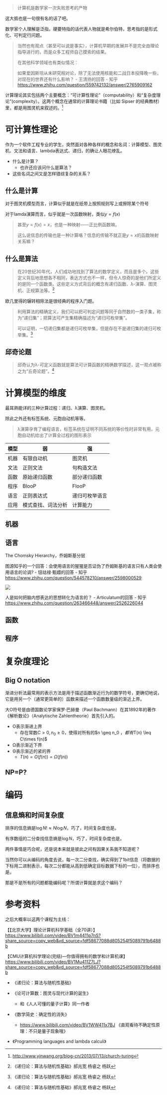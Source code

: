 > 计算机是数学家一次失败思考的产物

这大抵也是一句很有名的话了吧。

数学家个人理解是泛指，硬要特指的话代表人物就是希尔伯特，思考指的是形式化、可判定行问题。

> 当然也有观点（甚至可以说是事实），计算机早期的发展并不是完全由理论指导进行的，而是众多工程师自己摸索的结果。
>
> 在其他科学领域也有类似情况：
>
> 如果爱因斯坦从未研究相对论，除了无法使用核能和二战日本投降晚一些，对现在的世界还有什么影响？ - 王清扬的回答 - 知乎 https://www.zhihu.com/question/559742132/answer/2765909162





计算理论其实包括两个主要概念：“可计算性理论”（computability）和“复杂度理论”(complexity）。这两个概念在通常的计算理论书籍（比如 Sipser 的经典教材）里，都是用图灵机来叙述的。[^1]



# 可计算性理论



作为一个软件工程专业的学生，突然面对各种各样的概念和名词：计算模型、图灵机、文法和语言、lambda表达式、递归，的确让人眼花缭乱。

* 什么是计算？
  * 也许还应该问什么是算法？
* 这些名词之间又是怎样错综复杂的关系？

## 什么是计算

对于图灵机模型而言，计算似乎就是在纸带上按照规则写上或擦除某个符号

对于lamda演算而言，似乎就是一次函数映射，类似$y=f(x)$

> 甚至$y=f(x) = x$，也是一种映射——正比例函数嘛。
>
> 这么说信息的传输也是一种计算咯？信息的传输不就正是$y=x$的函数映射关系嘛？

## 什么是算法

> 在20世纪30年代，人们成功地找到了算法的数学定义，而且是多个。这些定义背后地思想各不相同，表达方式也不一样，但令人惊奇的是他们所定义的是同一个函数类。这些定义方式背后的概念有递归函数、λ-演算、图灵机、正规算法等。[^2]

欧几里得的辗转相除法是很经典的程序入门题。





> 利用算法的精确定义，我们可以把可判定问题等同于自然数的一类子集，称为“递归集”；把算法可产生集精确描述为“递归可枚举集”。
>
> 可以证明，一切递归集都是递归可枚举集，但是存在不是递归集的递归可枚举集。[^2]





## 邱奇论题

> 邱奇认为λ-可定义函数就是算法可计算函数的精确数学描述，这一观点被称之为“丘奇论题”。[^2]



# 计算模型的维度

最耳熟能详的三种计算过程：递归、λ演算、图灵机。

除此之外还有标签系统、元胞自动机等等。

> λ演算孕育了编程语言，标签系统在证明不同系统的等价性时非常有用，元胞自动机给出了计算全过程的图形表示



| 模型 | 弱                 | 强             |
| ---- | ------------------ | -------------- |
| 机器 | 有限自动机         | 图灵机         |
| 文法 | 正则文法           | 句构造文法     |
| 函数 | 原始递归函数       | 部分递归函数   |
| 程序 | BlooP              | FlooP          |
| 语言 | 正则表达式         | 递归可枚举语言 |
| 应用 | 模式查找、词法分析 | 计算能力       |

## 机器



## 语言

The Chomsky Hierarchy，乔姆斯基分层

图源知乎的一个回答：会使用语言的猩猩是否证伪了乔姆斯基的语言只有人类会使用语言的论调? - 钮祜禄·甄嬛的回答 - 知乎 https://www.zhihu.com/question/544578210/answer/2598000529

![](C:/Users/Five/Desktop/note/img/v2-ac5c9ace15ad010e6c5cfb08e45a9602_720w.jpg)







人是如何把脑内想表达的思想转化为语言的？ - Articulatum的回答 - 知乎 https://www.zhihu.com/question/263466448/answer/2526226044

## 函数





## 程序





# 复杂度理论



## Big O notation

渐进分析法最常用的表示方法是用于描述函数渐近行为的数学符号，更确切地说，它是用另一个（通常更简单的）函数来描述一个函数数量级的渐近上界。

大O符号是由德国数论学家保罗·巴赫曼（Paul Bachmann）在其1892年的著作《解析数论》（Analytische Zahlentheorie）首先引入的。



* O表示渐进上界
  * 存在常数$C>0,n_0 \geq 0$，使得对所有的$n \geq n_0 $，都有$T(n) \leq C\times f(n)$
* Ω表示渐近下界
* Θ表示渐近的紧的界
  * $T(n) = O(f(n)) =\Omega (f(n))$





## NP=P?







# 编码



## 信息熵和时间复杂度

排序的信息熵是$\log N!\approx N \log N$，巧了，时间复杂度也是。

有序数组的二分查找信息熵是$\log N$，巧了，时间复杂度也是。

两件事情是巧合呢，还是说本来就是彼此之间有因果关系我不知道呢？



当然你可以从编码的角度去说，每一次二分查找，确实得到了1bit信息（将数据的下标用二进制表示，每次二分都能从高到低确定目标数据下标的一位），而排序也是。

那是不是所有的问题都能编码呢？所谓计算就是求这个编码？



# 参考资料

之后大概率以这两个课程为主线：

【【北京大学】理论计算机科学基础（全70讲）】 https://www.bilibili.com/video/BV1m4411p7nS?share_source=copy_web&vd_source=fdf58677088d805254f5089791b6488b

【CMU计算机科学理论(完结)—你值得拥有的数学和计算机课】 https://www.bilibili.com/video/BV1Mu411Z7LJ?share_source=copy_web&vd_source=fdf58677088d805254f5089791b6488b



* 《递归论：算法与随机性基础》
* 《论可计算数：图灵与现代计算的诞生》
  * 和《人人可懂的量子计算》同一作者

* 《数学简史：确定性的消失》
  * https://www.bilibili.com/video/BV1WW411x7BJ  《直观看待不确定性原理：不只是量子现象哦》
* 《Programming languages and lambda calculi》



[^1]:http://www.yinwang.org/blog-cn/2013/07/13/church-turing
[^2]: 《递归论：算法与随机性基础》郝兆宽 杨睿之 杨跃
